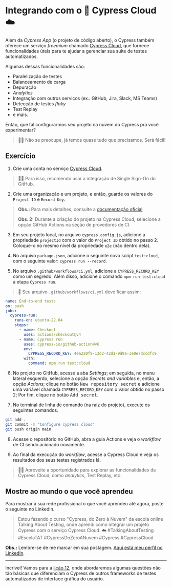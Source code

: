 # Integrando com o 🌲 Cypress Cloud ☁️

Além da _Cypress App_ (o projeto de código aberto), o Cypress também oferece um serviço _freemium_ chamado [Cypress Cloud](https://docs.cypress.io/guides/cloud/introduction), que fornece funcionalidades úteis para te ajudar a gerenciar sua suite de testes automatizados.

Algumas dessas funcionalidades são:

- Paralelização de testes
- Balanceamento de carga
- Depuração
- _Analytics_
- Integração com outros serviços (ex.: GitHub, Jira, Slack, MS Teams)
- Detecção de testes _flaky_
- Test Replay
- e mais.

Então, que tal configurarmos seu projeto na nuvem do Cypress pra você experimentar?

> 👨‍🏫 Não se preocupe, já temos quase tudo que precisamos. Será fácil!

## Exercício

1. Crie uma conta no serviço [Cypress Cloud](https://cloud.cypress.io/).

> 👨‍🏫 Para isso, recomendo usar a integração de Single Sign-On do GitHub.

2. Crie uma organização e um projeto, e então, guarde os valores do `Project ID` e `Record Key`.

> **Obs.:** Para mais detalhes, consulte a [documentação oficial](https://docs.cypress.io/guides/cloud/introduction).
>
> **Obs. 2:** Durante a criação do projeto na Cypress Cloud, selecione a opção GitHub Actions na seção de provedores de CI.

3. Em seu projeto local, no arquivo `cypress.config.js`, adicione a propriedade `projectId` com o valor do `Project ID` obtido no passo 2. Coloque-o no mesmo nível da propriedade `e2e` (não dentro dela).

4. No arquivo `package.json`, adicione o seguinte novo script `test:cloud`, com o seguinte valor: `cypress run --record`.

5. No arquivo `.github/workflows/ci.yml`, adicione a `CYPRESS_RECORD_KEY` como um segredo. Além disso, adicione o comando `npm run test:cloud` à etapa `Cypress run`.

> 🙊 Seu arquivo `.github/workflows/ci.yml` deve ficar assim:

```yml
name: End-to-end tests
on: push
jobs:
  cypress-run:
    runs-on: ubuntu-22.04
    steps:
      - name: Checkout
        uses: actions/checkout@v4
      - name: Cypress run
        uses: cypress-io/github-action@v6
        env:
          CYPRESS_RECORD_KEY: 4ea220f9-13d2-42d1-9d9a-3e0e7dccdfc9
        with:
          command: npm run test:cloud

```

6. No projeto no GitHub, acesse a aba _Settings_; em seguida, no menu lateral esquerdo, selecione a opção _Secrets and variables_ e, então, a opção _Actions_; clique no botão <kbd>New repository secret</kbd> e adicione uma variável chamada `CYPRESS_RECORD_KEY` com o valor obtido no passo 2; Por fim, clique no botão <kbd>Add secret</kbd>.

7. No terminal de linha de comando (na raiz do projeto), execute os seguintes comandos.

```sh
git add .
git commit -m "Configure cypress cloud"
git push origin main
```

8. Acesse o repositório no GitHub, abra a guia Actions e veja o _workflow_ de CI sendo acionado novamente.

9. Ao final da execução do _workflow_, acesse a Cypress Cloud e veja os resultados dos seus testes registrados lá.

> 👨‍🏫 Aproveite a oportunidade para explorar as funcionalidades da Cypress Cloud, como _analytics_, Test Replay, etc.

## Mostre ao mundo o que você aprendeu

Para mostrar à sua rede profissional o que você aprendeu até agora, poste o seguinte no LinkedIn.

> Estou fazendo o curso "Cypress, do Zero à Nuvem" da escola online Talking About Testing, onde aprendi como integrar um projeto Cypress com o serviço Cypress Cloud. ☁️ #TalkingAboutTesting #EscolaTAT #CypressDoZeroANuvem #Cypress #CypressCloud

**Obs.:** Lembre-se de me marcar em sua postagem. [Aqui está meu perfil no LinkedIn](https://www.linkedin.com/in/walmyr-lima-e-silva-filho).

___

Incrível! Vamos para a [lição 12](./12.md), onde abordaremos algumas questões não tão básicas que diferenciam o Cypress de outros frameworks de testes automatizados de interface gráfica do usuário.
